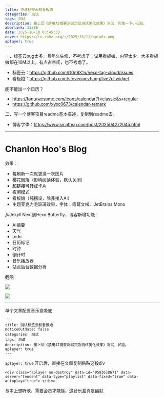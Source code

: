 ```yaml
---
title: 测试标签云和看板娘
categories: 测试
tags: 测试
description: 接上回《禁用AI摘要测试页及测试美化效果》测试，刺激一下小心脏。
abbrlink: 31386
date: 2025-10-10 03:45:33
cover: https://tu.zbhz.org/i/2025/10/11/bptw0r.png
aplayer: true
---
```


一、标签云bug太多，且年久失修，不考虑了；试用看板娘，内容太少，大多看板娘都在10M以上，有点占空间，也不考虑了。

* 标签云：https://github.com/D0n9X1n/hexo-tag-cloud/issues
* 看板娘：https://github.com/stevenjoezhang/live2d-widget

能不能加一个日历？

* https://fontawesome.com/icons/calendar?f=classic&s=regular
* https://github.com/xyxc0673/calendar-remark


二、写一个博客项目readme基本描述，复制到readme去。

* 博客字体：https://www.smathsp.com/post/202504272045.html

---


# Chanlon Hoo's Blog

效果：

* 每刷新一次就更换一次图片
* 樱花飘落（影响阅读体验，默认关闭）
* 超链接可转成卡片
* 夜间模式
* 看板娘（纯摆设，除非接入AI）
* 主题亚克力毛玻璃效果，字体：霞鹜文楷、JetBrains Mono 

从Jekyll Next到Hexo Butterfly，博客新增功能：

* AI摘要
* 天气
* todo  
* 日历标记 
* 时钟  
* 倒计时
* 音乐播放器
* 站点后台数据分析

截图

![ ](https://tu.zbhz.org/i/2025/10/11/qi47ao.jpg)

![ ](https://tu.zbhz.org/i/2025/10/11/qnbrx3.jpg)

---

单个文章配置音乐盒吸底


```
---
title: 测试标签云和看板娘
noticeOutdate: false
categories: 测试
tags: 测试
description: 接上回《禁用AI摘要测试页及测试美化效果》测试，如题。
aplayer: true
---

```

`aplayer: true` 开启后，直接在文章复制粘贴这段div

```
<div class="aplayer no-destroy" data-id="9593638671" data-server="tencent" data-type="playlist" data-fixed="true" data-autoplay="true"> </div>
```

基本上想听歌，需要会员才能播，这音乐盒真是幽默

<div class="aplayer no-destroy" data-id="9593638671" data-server="tencent" data-type="playlist" data-fixed="true" data-autoplay="true"> </div>